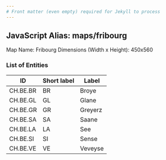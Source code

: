 ```yaml
---
# Front matter (even empty) required for Jekyll to process
---
```


## JavaScript Alias: maps/fribourg

Map Name: Fribourg
Dimensions (Width x Height): 450x560





### List of Entities

ID | Short label | Label
---|---|---|
CH.BE.BR|BR|Broye
CH.BE.GL|GL|Glane
CH.BE.GR|GR|Greyerz
CH.BE.SA|SA|Saane
CH.BE.LA|LA|See
CH.BE.SI|SI|Sense
CH.BE.VE|VE|Veveyse

